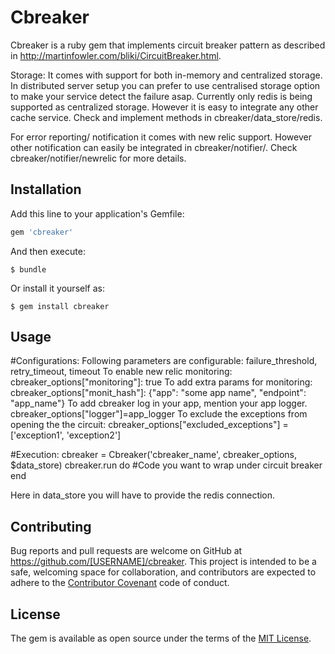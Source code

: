 # Cbreaker

Cbreaker is a ruby gem that implements circuit breaker pattern as described in http://martinfowler.com/bliki/CircuitBreaker.html.

Storage:
It comes with support for both in-memory and centralized storage.
In distributed server setup you can prefer to use centralised storage option to make your service detect the failure asap.
Currently only redis is being supported as centralized storage. However it is easy to integrate any other cache service. Check and implement methods in cbreaker/data_store/redis.  

For error reporting/ notification it comes with new relic support. However other notification can easily be integrated in cbreaker/notifier/. Check cbreaker/notifier/newrelic for more details. 


## Installation

Add this line to your application's Gemfile:

```ruby
gem 'cbreaker'
```

And then execute:

    $ bundle

Or install it yourself as:

    $ gem install cbreaker

## Usage

#Configurations:
Following parameters are configurable:
failure_threshold, retry_timeout, timeout
To enable new relic monitoring: 
	cbreaker_options["monitoring"]: true
To add extra params for monitoring:
	cbreaker_options["monit_hash"]: {"app": "some app name", "endpoint": "app_name"}
To add cbreaker log in your app, mention your app logger.
    cbreaker_options["logger"]=app_logger
To exclude the exceptions from opening the the circuit:
    cbreaker_options["excluded_exceptions"] = ['exception1', 'exception2']

#Execution:
cbreaker = Cbreaker('cbreaker_name', cbreaker_options, $data_store)
cbreaker.run do
    #Code you want to wrap under circuit breaker 
end

Here in data_store you will have to provide the redis connection.

## Contributing

Bug reports and pull requests are welcome on GitHub at https://github.com/[USERNAME]/cbreaker. This project is intended to be a safe, welcoming space for collaboration, and contributors are expected to adhere to the [Contributor Covenant](contributor-covenant.org) code of conduct.


## License

The gem is available as open source under the terms of the [MIT License](http://opensource.org/licenses/MIT).

